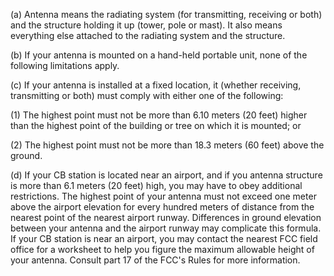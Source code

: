 (a) Antenna means the radiating system (for transmitting, receiving or both) and the structure holding it up (tower, pole or mast). It also means everything else attached to the radiating system and the structure.

(b) If your antenna is mounted on a hand-held portable unit, none of the following limitations apply.

(c) If your antenna is installed at a fixed location, it (whether receiving, transmitting or both) must comply with either one of the following:

(1) The highest point must not be more than 6.10 meters (20 feet) higher than the highest point of the building or tree on which it is mounted; or

(2) The highest point must not be more than 18.3 meters (60 feet) above the ground.

(d) If your CB station is located near an airport, and if you antenna structure is more than 6.1 meters (20 feet) high, you may have to obey additional restrictions. The highest point of your antenna must not exceed one meter above the airport elevation for every hundred meters of distance from the nearest point of the nearest airport runway. Differences in ground elevation between your antenna and the airport runway may complicate this formula. If your CB station is near an airport, you may contact the nearest FCC field office for a worksheet to help you figure the maximum allowable height of your antenna. Consult part 17 of the FCC's Rules for more information.
                                    

